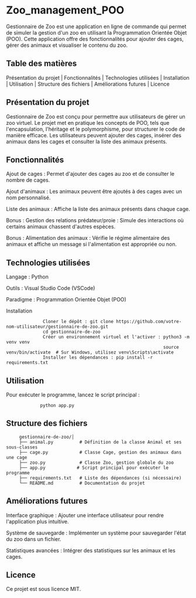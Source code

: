 # Zoo_management_POO

Gestionnaire de Zoo est une application en ligne de commande qui permet de simuler la gestion d'un zoo en utilisant la Programmation Orientée Objet (POO). Cette application offre des fonctionnalités pour ajouter des cages, gérer des animaux et visualiser le contenu du zoo.

## Table des matières

Présentation du projet | Fonctionnalités | Technologies utilisées | Installation | Utilisation | Structure des fichiers | Améliorations futures | Licence

## Présentation du projet
Gestionnaire de Zoo est conçu pour permettre aux utilisateurs de gérer un zoo virtuel. Le projet met en pratique les concepts de POO, tels que l'encapsulation, l'héritage et le polymorphisme, pour structurer le code de manière efficace. Les utilisateurs peuvent ajouter des cages, insérer des animaux dans les cages et consulter la liste des animaux présents.

## Fonctionnalités
Ajout de cages : Permet d'ajouter des cages au zoo et de consulter le nombre de cages.

Ajout d'animaux : Les animaux peuvent être ajoutés à des cages avec un nom personnalisé.

Liste des animaux : Affiche la liste des animaux présents dans chaque cage.

Bonus : Gestion des relations prédateur/proie : Simule des interactions où certains animaux chassent d'autres espèces.

Bonus : Alimentation des animaux : Vérifie le régime alimentaire des animaux et affiche un message si l'alimentation est appropriée ou non.

## Technologies utilisées
Langage : Python

Outils : Visual Studio Code (VSCode)

Paradigme : Programmation Orientée Objet (POO)

Installation

                  Cloner le dépôt : git clone https://github.com/votre-nom-utilisateur/gestionnaire-de-zoo.git
                  cd gestionnaire-de-zoo
                  Créer un environnement virtuel et l'activer : python3 -m venv venv
                                                                source venv/bin/activate  # Sur Windows, utilisez venv\Scripts\activate
                  Installer les dépendances : pip install -r requirements.txt


## Utilisation
Pour exécuter le programme, lancez le script principal :

                 python app.py

## Structure des fichiers

         gestionnaire-de-zoo/│
         ├── animal.py          # Définition de la classe Animal et ses sous-classes
         ├── cage.py            # Classe Cage, gestion des animaux dans une cage
         ├── zoo.py             # Classe Zoo, gestion globale du zoo
         ├── app.py            # Script principal pour exécuter le programme
         ├── requirements.txt   # Liste des dépendances (si nécessaire)
         └── README.md          # Documentation du projet


## Améliorations futures

Interface graphique : Ajouter une interface utilisateur pour rendre l'application plus intuitive.

Système de sauvegarde : Implémenter un système pour sauvegarder l'état du zoo dans un fichier.

Statistiques avancées : Intégrer des statistiques sur les animaux et les cages.

## Licence

Ce projet est sous licence MIT.
